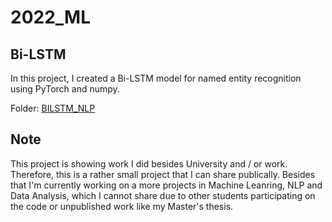 # 2022_ML

## Bi-LSTM
In this project, I created a Bi-LSTM model for named entity recognition using PyTorch and numpy.

Folder: [BILSTM_NLP](BILSTM_NLP/)

## Note
This project is showing work I did besides University and / or work. Therefore, this is a rather small project that I can share publically. Besides that I'm currently working on a more projects in Machine Leanring, NLP and Data Analysis, which I cannot share due to other students participating on the code or unpublished work like my Master's thesis. 
